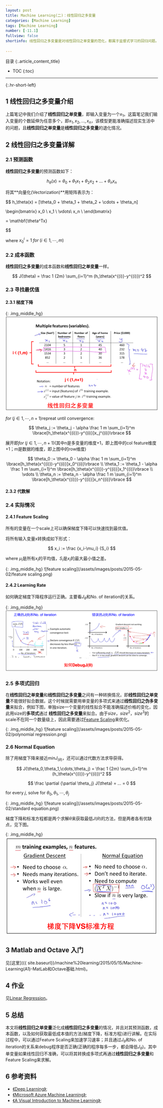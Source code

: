 ```yaml
---
layout: post
title: Machine Learning(二)：线性回归之多变量
categories: [Machine Learning]
tags: [Machine Learning]
number: [-11.1]
fullview: false
shortinfo: 线性回归之多变量是对线性回归之单变量的范化，都属于监督式学习的回归问题。本文我们对线性回归之多变量做一个简单的介绍。

---
```

目录
{:.article_content_title}


* TOC
{:toc}

---
{:.hr-short-left}

## 1 线性回归之多变量介绍 ##

上篇笔记中我们介绍了**线性回归之单变量**，即输入变量为一个$x_1$。这篇笔记我们输入变量的个数延伸为任意多个，即$x_1,x_2,...,x_n$，该模型更能准确描述现实生活中的问题，且**线性回归之单变量**是**线性回归之多变量**的退化情况。

## 2 线性回归之多变量详解 ##

### 2.1 预测函数 ###

**线性回归之多变量**的预测函数如下：

$$
h_\theta(x) = \theta_0 + \theta_1x_1 +\theta_2x_2 + ... + \theta_nx_n
$$

将其**向量化(Vectorization)**用矩阵表示为：

$$
h_\theta(x) = [\theta_0 + \theta_1 + \theta_2 + \cdots + \theta_n]

\begin{bmatrix}
x_0 \\
x_1 \\
\vdots\\
x_n \\
\end{bmatrix}

= \mathbf{\theta^Tx}

$$

where $x_0^i = 1 \;for \; (i\in1,\cdots,m)$




### 2.2 成本函数 ###

**线性回归之多变量**的成本函数和**线性回归之单变量**一样。

$$
J(\theta) = \frac 1 {2m} \sum_{i=1}^m (h_\theta(x^{(i)}-y^{(i)})^2
$$

### 2.3 寻找最优值 ###

#### 2.3.1 梯度下降 ####

{: .img_middle_hg}
![梯度下降](/assets/images/posts/2015-05-02/data.png)



$for \; (j\in1,\cdots,n+1)$repreat until convergence:

$$
\theta_j := \theta_j - \alpha \frac 1 m \sum_{i=1}^m \lbrace[h_\theta(x^{(i)})-y^{(i)}]x_j^{(i)}\rbrace
$$

展开即$for \; (j\in1,\cdots,n+1)$(其中n是多变量的维度+1，即上图中的col feature维度+1；m是数据的维度，即上图中的row维度)

$$
\theta_0 := \theta_0 - \alpha \frac 1 m \sum_{i=1}^m \lbrace[h_\theta(x^{(i)})-y^{(i)}]x_0^{(i)}\rbrace
\\
\theta_1 := \theta_1 - \alpha \frac 1 m \sum_{i=1}^m \lbrace[h_\theta(x^{(i)})-y^{(i)}]x_1^{(i)}\rbrace
\\
\vdots
\\
\theta_n := \theta_n - \alpha \frac 1 m \sum_{i=1}^m \lbrace[h_\theta(x^{(i)})-y^{(i)}]x_n^{(i)}\rbrace
$$



#### 2.3.2 代数解 ####

### 2.4 实际情况 ###

#### 2.4.1 Feature Scaling ####

所有的变量在一个scale上可以确保梯度下降可以快速找到最优值。

将所有输入变量x转换成如下形式：

$$
x_i := \frac {x_i-\mu_i} {S_i}
$$

where $\mu_i$是所有$x_i$的平均值，${S_i}$是$x_i$的最大最小值之差。

{: .img_middle_hg}
![feature scaling](/assets/images/posts/2015-05-02/feature scaling.png)


#### 2.4.2 Learning Rate ####

如何确定梯度下降程序运行正确。主要看$J_\theta$和No. of iteration的关系。

{: .img_middle_hg}
![feature scaling](/assets/images/posts/2015-05-02/debug.png)

### 2.5 多项式回归 ###

在**线性回归之单变量**和**线性回归之多变量**之间有一种转换情况，即**线性回归之单变量**不能很好拟合数据，这个时候就需要用单变量的多项式来通过**线性回归之伪多变量**来拟合，例如下图，单独size一个变量的线性拟合不能准确描述价格的变化，因此用size的**多项式**通过
**线性回归之多变量**来拟合。由于$size$，$size^2$，$size^3$的scale不在同一个数量级上，因此需要通过[Feature Scaling](#feature-scaling)来优化。

{: .img_middle_hg}
![feature scaling](/assets/images/posts/2015-05-02/polynomial regression.png)

### 2.6 Normal Equation ###

除了用梯度下降来接近$minJ_(\theta)$，还可以通过代数方法求导获得。

$$
J(\theta_0,\theta_1,\cdots,\theta_j) = \frac 1 {2m} \sum_{i=1}^m (h_\theta(x^{(i)})-y^{(i)})^2
$$

$$
\frac \partial {\partial \theta_j} J(\theta) = ... = 0
$$

for every $j$, solve for $\theta_0,\theta_1,\cdots,\theta_j$

{: .img_middle_hg}
![feature scaling](/assets/images/posts/2015-05-02/standard equation.png)

梯度下降和标准方程都是两个求解$\theta$来获取最低$J(\theta)$的方法，但是两者各有优缺点，见下图。

{: .img_middle_hg}
![feature scaling](/assets/images/posts/2015-05-02/梯度下降vs标准方程.png)

## 3 Matlab and Octave 入门 ##

见[这里]({{ site.baseurl}}/machine%20learning/2015/05/15/Machine-Learning(A1)-MatLab和Octave基础.html)。

## 4 作业 ##

见[Linear Regression](https://github.com/shunmian/-11-Machine-Learning)。

## 5 总结 ##

本文将**线性回归之单变量**泛化成**线性回归之多变量**的情况，并且对其预测函数，成本函数，以及如何获取最低成本值的方法(梯度下降，标准方程)进行讲解。在实际过程中，可以通过Feature Scaling来加速学习速率；并且通过$J_\theta$和No. of iteration的关系来debug程序是否正确(正确的程序每多一步，都会降低$J_\theta$)。其中单变量如果线性回归不准确，可以将其转换成多项式再通过**线性回归之多变量**和Feature Scaling来求解。



## 6 参考资料 ##
- [《Deep Learning》](http://deeplearning.net/);
- [《Microsoft Azure Machine Learning》](https://azure.microsoft.com/en-us/services/machine-learning/);
- [《A Visual Introduction to Machine Learning》](http://www.r2d3.us/visual-intro-to-machine-learning-part-1/);





